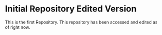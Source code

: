 # Initial Repository Edited Version
This is the first Repository.
This repository has been accessed and edited as of right now.


